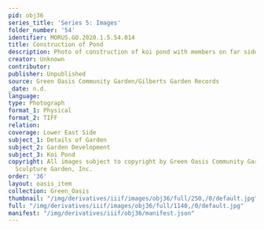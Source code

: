 ```yaml
---
pid: obj36
series_title: 'Series 5: Images'
folder_number: '54'
identifier: MORUS.GO.2020.1.5.54.014
title: Construction of Pond
description: Photo of construction of koi pond with members on far side of water.
creator: Unknown
contributor:
publisher: Unpublished
source: Green Oasis Community Garden/Gilberts Garden Records
_date: n.d.
language:
type: Photograph
format_1: Physical
format_2: TIFF
relation:
coverage: Lower East Side
subject_1: Details of Garden
subject_2: Garden Development
subject_3: Koi Pond
copyright: All images subject to copyright by Green Oasis Community Garden/Gilberts
  Sculpture Garden, Inc.
order: '36'
layout: oasis_item
collection: Green_Oasis
thumbnail: "/img/derivatives/iiif/images/obj36/full/250,/0/default.jpg"
full: "/img/derivatives/iiif/images/obj36/full/1140,/0/default.jpg"
manifest: "/img/derivatives/iiif/obj36/manifest.json"
---
```

